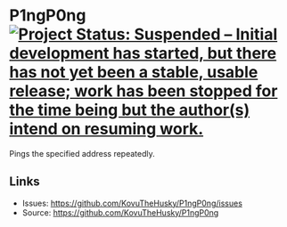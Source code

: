 # P1ngP0ng [![Project Status: Suspended – Initial development has started, but there has not yet been a stable, usable release; work has been stopped for the time being but the author(s) intend on resuming work.](https://www.repostatus.org/badges/latest/suspended.svg)](https://www.repostatus.org/#suspended)

Pings the specified address repeatedly.

## Links

* Issues: <https://github.com/KovuTheHusky/P1ngP0ng/issues>
* Source: <https://github.com/KovuTheHusky/P1ngP0ng>
